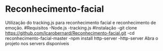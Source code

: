 # Reconhecimento-facial
Utilização do tracking.js para reconhecimento facial e reconhecimento de emoção.
#Requisitos
-Node.js
-tracking.js
#Instalação
-git clone https://github.com/Icarobernard/Reconhecimento-facial.git
-cd reconhecimento-facial-master
-npm install http-server
-http-server
Abra o projeto nos servers disponíveis
